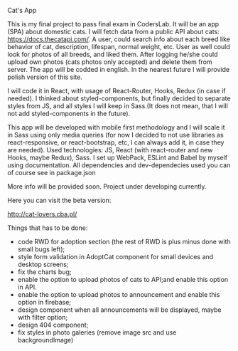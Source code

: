Cat's App

This is my final project to pass final exam in CodersLab. It will be an app (SPA) about domestic cats. I will fetch data from a public API about cats: https://docs.thecatapi.com/. A user, could search info about each breed like behavior of cat, description, lifespan, normal weight, etc. User as well could look for photos of all breeds, and liked them. After logging he/she could upload own photos (cats photos only accepted) and delete them from server. The app will be codded in english. In the nearest future I will provide polish version of this site. 

I will code it in React, with usage of React-Router, Hooks, Redux (in case if needed). I thinked about styled-components, but finally decided to separate styles from JS, and all styles I will keep in Sass.(It does not mean, that I will not add styled-components in the future).

This app will be developed with mobile first methodology and I will scale it in Sass using only media queries (for now I decided to not use libraries as react-responsive, or react-bootstrap, etc, I can always add it, in case they are needed).
Used technologies:
JS, React (with react-router and new Hooks, maybe Redux), Sass. I set up WebPack, ESLint and Babel by myself using documentation. All dependencies and dev-dependecies used you can of course see in package.json

More info will be provided soon.
Project under developing currently.

Here you can visit the beta version:

http://cat-lovers.cba.pl/

Things that has to be done:

- code RWD for adoption section (the rest of RWD is plus minus done with small bugs left);
- style form validation in AdoptCat component for small devices and desktop screens;
- fix the charts bug;
- enable the option to upload photos of cats to API;and enable this option in API.
- enable the option to upload photos to announcement and enable this option in firebase;
- design component when all announcements will be displayed, maybe with filter option;
- design 404 component;
- fix styles in photo galeries (remove image src and use backgroundImage)
